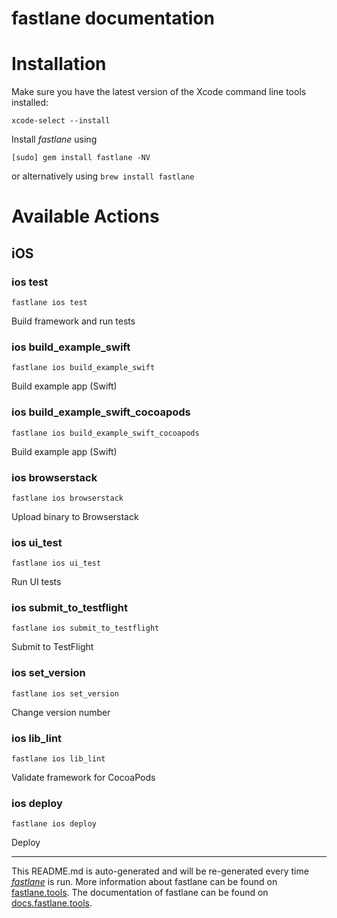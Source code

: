 fastlane documentation
================
# Installation

Make sure you have the latest version of the Xcode command line tools installed:

```
xcode-select --install
```

Install _fastlane_ using
```
[sudo] gem install fastlane -NV
```
or alternatively using `brew install fastlane`

# Available Actions
## iOS
### ios test
```
fastlane ios test
```
Build framework and run tests
### ios build_example_swift
```
fastlane ios build_example_swift
```
Build example app (Swift)
### ios build_example_swift_cocoapods
```
fastlane ios build_example_swift_cocoapods
```
Build example app (Swift)
### ios browserstack
```
fastlane ios browserstack
```
Upload binary to Browserstack
### ios ui_test
```
fastlane ios ui_test
```
Run UI tests
### ios submit_to_testflight
```
fastlane ios submit_to_testflight
```
Submit to TestFlight
### ios set_version
```
fastlane ios set_version
```
Change version number
### ios lib_lint
```
fastlane ios lib_lint
```
Validate framework for CocoaPods
### ios deploy
```
fastlane ios deploy
```
Deploy

----

This README.md is auto-generated and will be re-generated every time [_fastlane_](https://fastlane.tools) is run.
More information about fastlane can be found on [fastlane.tools](https://fastlane.tools).
The documentation of fastlane can be found on [docs.fastlane.tools](https://docs.fastlane.tools).
